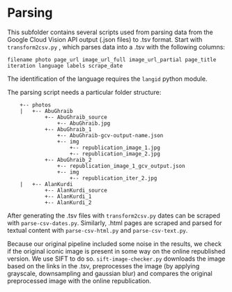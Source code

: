 # Parsing

This subfolder contains several scripts used from parsing data from the Google Cloud Vision API output (.json files) to .tsv format. Start with ```transform2csv.py``` , which parses data into a .tsv with the following columns:

```filename photo page_url image_url_full image_url_partial page_title iteration language labels scrape_date```

The identification of the language requires the ```langid``` python module.

The parsing script needs a particular folder structure:

```
    +-- photos
    |   +-- AbuGhraib
            +-- AbuGhraib_source
                +-- AbuGhraib.jpg
            +-- AbuGhraib_1
                +-- AbuGhraib-gcv-output-name.json
                +-- img
                    +-- republication_image_1.jpg
                    +-- republication_image_2.jpg
            +-- AbuGhraib_2
                +-- republication_image_1_gcv_output.json
                +-- img
                    +-- republication_iter_2.jpg
    |   +-- AlanKurdi
            +-- AlanKurdi_source
            +-- AlanKurdi_1
            +-- AlanKurdi_2
```

After generating the .tsv files with ```transform2csv.py``` dates can be scraped with ```parse-csv-dates.py```. Similarly, .html pages are scraped and parsed for textual content with ```parse-csv-html.py``` and ```parse-csv-text.py```.

Because our original pipeline included some noise in the results, we check if the original iconic image is present in some way on the online republished version. We use SIFT to do so. ```sift-image-checker.py``` downloads the image based on the links in the .tsv, preprocesses the image (by applying grayscale, downsampling and gaussian blur) and compares the original preprocessed image with the online republication.

